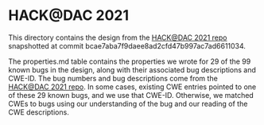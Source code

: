 # HACK@DAC 2021
This directory contains the design from the [HACK@DAC 2021 repo](https://github.com/HACK-EVENT/hackatdac21) snapshotted at commit bcae7aba7f9daee8ad2cfd47b997ac7ad6611034.

The properties.md table contains the properties we wrote for 29 of the 99 known bugs in the design, along with their associated bug descriptions and CWE-ID. The bug numbers and bug descriptions come from the [HACK@DAC 2021 repo](https://github.com/HACK-EVENT/hackatdac21). In some cases, existing CWE entries pointed to one of these 29 known bugs, and we use that CWE-ID. Otherwise, we matched CWEs to bugs using our understanding of the bug and our reading of the CWE descriptions. 
